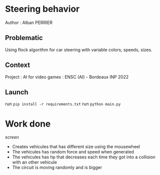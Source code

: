 # Steering behavior
Author : Alban PERRIER

## Problematic
Using flock algorithm for car steering with variable colors, speeds, sizes.

## Context
Project : AI for video games : ENSC (AI) - Bordeaux INP 2022

## Launch
run `pip install -r requirements.txt`
run `python main.py`

# Work done
*screen*

- Creates vehicules that has different size using the mousewheel
- The vehicules has random force and speed when generated
- The vehicules has hp that decreases each time they got into a collision with an other vehicule
- The circuit is moving randomly and is bigger


